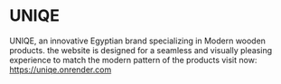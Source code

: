 # UNIQE

UNIQE, an innovative Egyptian brand specializing in Modern
 wooden products. the website is designed for a seamless and
 visually pleasing experience to match the modern pattern of the
 products 
visit now: https://uniqe.onrender.com 
